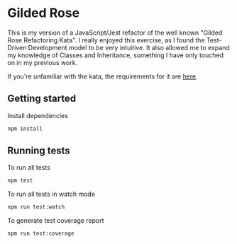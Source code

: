 # Gilded Rose

This is my version of a JavaScript/Jest refactor of the well known "Gilded Rose Refactoring Kata". I really enjoyed this exercise, as I found the Test-Driven Development model to be very intuitive. It also allowed me to expand my knowledge of Classes and Inheritance, something I have only touched on in my previous work.

If you're unfamiliar with the kata, the requirements for it are [here](GildedRoseRequirements.txt)

## Getting started

Install dependencies

```sh
npm install
```

## Running tests

To run all tests

```sh
npm test
```

To run all tests in watch mode

```sh
npm run test:watch
```

To generate test coverage report

```sh
npm run test:coverage
```
